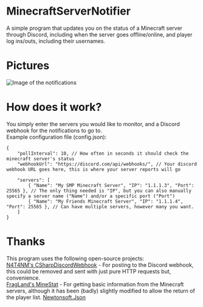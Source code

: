 # MinecraftServerNotifier
A simple program that updates you on the status of a Minecraft server through Discord, including when the server goes offline/online, and player log ins/outs, including their usernames.
# Pictures
![Image of the notifications](https://i.imgur.com/TjwIWw7.png)
# How does it work?
You simply enter the servers you would like to monitor, and a Discord webhook for the notifications to go to.\
Example configuration file (config.json):
```
{
	"pollInterval": 10, // How often in seconds it should check the minecraft server's status
	"webhookUrl": "https://discord.com/api/webhooks/", // Your discord webhook URL goes here, this is where your server reports will go
	
	"servers": [
		{ "Name": "My SMP Minecraft Server", "IP": "1.1.1.3", "Port": 25565 }, // The only thing needed is "IP", but you can also manually specify a server name ("Name") and/or a specific port ("Port")
		{ "Name": "My Friends Minecraft Server", "IP": "1.1.1.4", "Port": 25565 }, // Can have multiple servers, however many you want.
	]
}
```
# Thanks
This program uses the following open-source projects:\
[N4T4NM's CSharpDiscordWebhook](https://github.com/N4T4NM/CSharpDiscordWebhook) - For posting to the Discord webhook, this could be removed and sent with just pure HTTP requests but, convenience.\
[FragLand's MineStat](https://github.com/FragLand/minestat) - For getting basic information from the Minecraft servers, although it has been (badly) slightly modified to allow the return of the player list.
[Newtonsoft.Json](https://github.com/JamesNK/Newtonsoft.Json)

